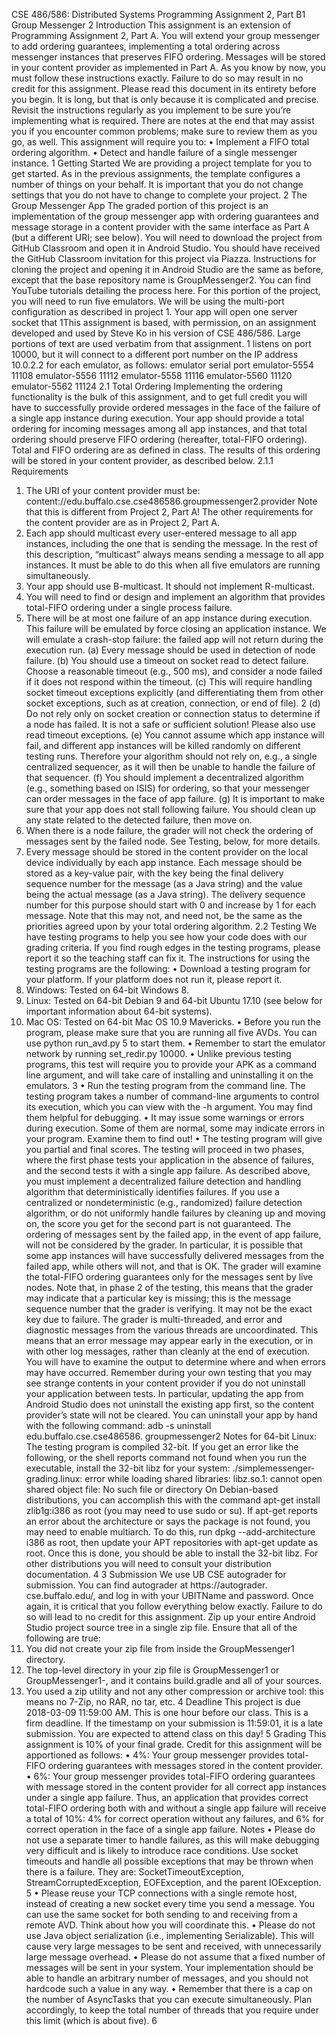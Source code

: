 CSE 486/586: Distributed Systems
Programming Assignment 2, Part B1
Group Messenger 2
Introduction
This assignment is an extension of Programming Assignment 2, Part A. You will extend your
group messenger to add ordering guarantees, implementing a total ordering across messenger
instances that preserves FIFO ordering. Messages will be stored in your content provider
as implemented in Part A. As you know by now, you must follow these instructions exactly. Failure
to do so may result in no credit for this assignment.
Please read this document in its entirety before you begin. It is long, but that is only
because it is complicated and precise. Revisit the instructions regularly as you implement
to be sure you’re implementing what is required. There are notes at the end that may assist
you if you encounter common problems; make sure to review them as you go, as well.
This assignment will require you to:
• Implement a FIFO total ordering algorithm.
• Detect and handle failure of a single messenger instance.
1 Getting Started
We are providing a project template for you to get started. As in the previous assignments,
the template configures a number of things on your behalf. It is important that you do not
change settings that you do not have to change to complete your project.
2 The Group Messenger App
The graded portion of this project is an implementation of the group messenger app with
ordering guarantees and message storage in a content provider with the same interface as
Part A (but a different URI; see below). You will need to download the project from GitHub
Classroom and open it in Android Studio. You should have received the GitHub Classroom
invitation for this project via Piazza.
Instructions for cloning the project and opening it in Android Studio are the same as before,
except that the base repository name is GroupMessenger2. You can find YouTube tutorials
detailing the process here.
For this portion of the project, you will need to run five emulators. We will be using the
multi-port configuration as described in project 1. Your app will open one server socket that
1This assignment is based, with permission, on an assignment developed and used by Steve Ko in his version
of CSE 486/586. Large portions of text are used verbatim from that assignment.
1
listens on port 10000, but it will connect to a different port number on the IP address 10.0.2.2
for each emulator, as follows:
emulator serial port
emulator-5554 11108
emulator-5556 11112
emulator-5558 11116
emulator-5560 11120
emulator-5562 11124
2.1 Total Ordering
Implementing the ordering functionality is the bulk of this assignment, and to get full credit
you will have to successfully provide ordered messages in the face of the failure of a single app
instance during execution. Your app should provide a total ordering for incoming messages
among all app instances, and that total ordering should preserve FIFO ordering (hereafter,
total-FIFO ordering). Total and FIFO ordering are as defined in class. The results of this
ordering will be stored in your content provider, as described below.
2.1.1 Requirements
1. The URI of your content provider must be:
content://edu.buffalo.cse.cse486586.groupmessenger2.provider
Note that this is different from Project 2, Part A!
The other requirements for the content provider are as in Project 2, Part A.
2. Each app should multicast every user-entered message to all app instances, including
the one that is sending the message. In the rest of this description, “multicast” always
means sending a message to all app instances. It must be able to do this when all five
emulators are running simultaneously.
3. Your app should use B-multicast. It should not implement R-multicast.
4. You will need to find or design and implement an algorithm that provides total-FIFO
ordering under a single process failure.
5. There will be at most one failure of an app instance during execution. This failure will be
emulated by force closing an application instance. We will emulate a crash-stop failure:
the failed app will not return during the execution run.
(a) Every message should be used in detection of node failure.
(b) You should use a timeout on socket read to detect failure. Choose a reasonable
timeout (e.g., 500 ms), and consider a node failed if it does not respond within the
timeout.
(c) This will require handling socket timeout exceptions explicitly (and differentiating
them from other socket exceptions, such as at creation, connection, or end of
file).
2
(d) Do not rely only on socket creation or connection status to determine if a node has
failed. It is not a safe or sufficient solution! Please also use read timeout exceptions.
(e) You cannot assume which app instance will fail, and different app instances will
be killed randomly on different testing runs. Therefore your algorithm should
not rely on, e.g., a single centralized sequencer, as it will then be unable to handle
the failure of that sequencer.
(f) You should implement a decentralized algorithm (e.g., something based on ISIS)
for ordering, so that your messenger can order messages in the face of app failure.
(g) It is important to make sure that your app does not stall following failure. You
should clean up any state related to the detected failure, then move on.
6. When there is a node failure, the grader will not check the ordering of messages sent
by the failed node. See Testing, below, for more details.
7. Every message should be stored in the content provider on the local device individually
by each app instance. Each message should be stored as a key-value pair, with the key
being the final delivery sequence number for the message (as a Java string) and the
value being the actual message (as a Java string). The delivery sequence number for
this purpose should start with 0 and increase by 1 for each message. Note that this may
not, and need not, be the same as the priorities agreed upon by your total ordering algorithm.
2.2 Testing
We have testing programs to help you see how your code does with our grading criteria. If
you find rough edges in the testing programs, please report it so the teaching staff can fix it.
The instructions for using the testing programs are the following:
• Download a testing program for your platform. If your platform does not run it, please
report it.
1. Windows: Tested on 64-bit Windows 8.
2. Linux: Tested on 64-bit Debian 9 and 64-bit Ubuntu 17.10 (see below for important
information about 64-bit systems).
3. Mac OS: Tested on 64-bit Mac OS 10.9 Mavericks.
• Before you run the program, please make sure that you are running all five AVDs. You
can use python run_avd.py 5 to start them.
• Remember to start the emulator network by running set_redir.py 10000.
• Unlike previous testing programs, this test will require you to provide your APK as
a command line argument, and will take care of installing and uninstalling it on the
emulators.
3
• Run the testing program from the command line. The testing program takes a number
of command-line arguments to control its execution, which you can view with the -h
argument. You may find them helpful for debugging.
• It may issue some warnings or errors during execution. Some of them are normal,
some may indicate errors in your program. Examine them to find out!
• The testing program will give you partial and final scores.
The testing will proceed in two phases, where the first phase tests your application in the
absence of failures, and the second tests it with a single app failure. As described above, you
must implement a decentralized failure detection and handling algorithm that deterministically
identifies failures. If you use a centralized or nondeterministic (e.g., randomized) failure
detection algorithm, or do not uniformly handle failures by cleaning up and moving on, the
score you get for the second part is not guaranteed.
The ordering of messages sent by the failed app, in the event of app failure, will not be
considered by the grader. In particular, it is possible that some app instances will have successfully
delivered messages from the failed app, while others will not, and that is OK. The
grader will examine the total-FIFO ordering guarantees only for the messages sent by live
nodes. Note that, in phase 2 of the testing, this means that the grader may indicate that a
particular key is missing; this is the message sequence number that the grader is verifying.
It may not be the exact key due to failure.
The grader is multi-threaded, and error and diagnostic messages from the various threads
are uncoordinated. This means that an error message may appear early in the execution, or
in with other log messages, rather than cleanly at the end of execution. You will have to
examine the output to determine where and when errors may have occurred.
Remember during your own testing that you may see strange contents in your content
provider if you do not uninstall your application between tests. In particular, updating the
app from Android Studio does not uninstall the existing app first, so the content provider’s
state will not be cleared. You can uninstall your app by hand with the following command:
adb -s <emulator > uninstall edu.buffalo.cse.cse486586. groupmessenger2
Notes for 64-bit Linux: The testing program is compiled 32-bit. If you get an error like the
following, or the shell reports command not found when you run the executable, install the
32-bit libz for your system:
./simplemessenger-grading.linux: error while loading shared libraries:
libz.so.1: cannot open shared object file: No such file or directory
On Debian-based distributions, you can accomplish this with the command apt-get install
zlib1g:i386 as root (you may need to use sudo or su). If apt-get reports an error about the
architecture or says the package is not found, you may need to enable multiarch. To do this,
run dpkg --add-architecture i386 as root, then update your APT repositories with apt-get
update as root. Once this is done, you should be able to install the 32-bit libz.
For other distributions you will need to consult your distribution documentation.
4
3 Submission
We use UB CSE autograder for submission. You can find autograder at https://autograder.
cse.buffalo.edu/, and log in with your UBITName and password.
Once again, it is critical that you follow everything below exactly. Failure to do so will lead
to no credit for this assignment.
Zip up your entire Android Studio project source tree in a single zip file. Ensure that all
of the following are true:
1. You did not create your zip file from inside the GroupMessenger1 directory.
2. The top-level directory in your zip file is GroupMessenger1 or GroupMessenger1-<something>,
and it contains build.gradle and all of your sources.
3. You used a zip utility and not any other compression or archive tool: this means no 7-Zip,
no RAR, no tar, etc.
4 Deadline
This project is due 2018-03-09 11:59:00 AM. This is one hour before our class. This is a firm
deadline. If the timestamp on your submission is 11:59:01, it is a late submission. You are
expected to attend class on this day!
5 Grading
This assignment is 10% of your final grade. Credit for this assignment will be apportioned
as follows:
• 4%: Your group messenger provides total-FIFO ordering guarantees with messages
stored in the content provider.
• 6%: Your group messenger provides total-FIFO ordering guarantees with message
stored in the content provider for all correct app instances under a single app failure.
Thus, an application that provides correct total-FIFO ordering both with and without a
single app failure will receive a total of 10%: 4% for correct operation without any failures,
and 6% for correct operation in the face of a single app failure.
Notes
• Please do not use a separate timer to handle failures, as this will make debugging very
difficult and is likely to introduce race conditions. Use socket timeouts and handle all
possible exceptions that may be thrown when there is a failure. They are:
SocketTimeoutException, StreamCorruptedException, EOFException, and the parent IOException.
5
• Please reuse your TCP connections with a single remote host, instead of creating a new
socket every time you send a message. You can use the same socket for both sending
to and receiving from a remote AVD. Think about how you will coordinate this.
• Please do not use Java object serialization (i.e., implementing Serializable). This will
cause very large messages to be sent and received, with unnecessarily large message
overhead.
• Please do not assume that a fixed number of messages will be sent in your system.
Your implementation should be able to handle an arbitrary number of messages, and
you should not hardcode such a value in any way.
• Remember that there is a cap on the number of AsyncTasks that you can execute simultaneously.
Plan accordingly, to keep the total number of threads that you require
under this limit (which is about five).
6

